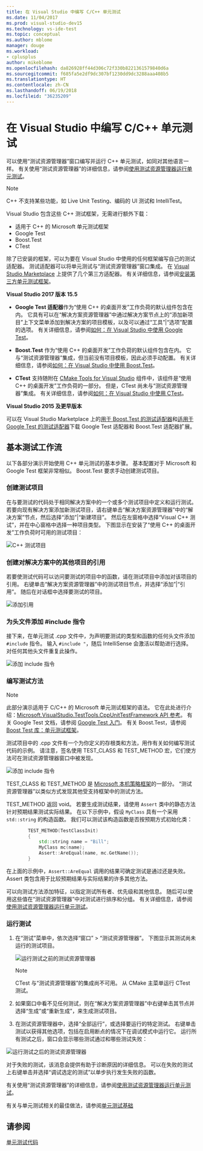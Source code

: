 ```yaml
---
title: 在 Visual Studio 中编写 C/C++ 单元测试
ms.date: 11/04/2017
ms.prod: visual-studio-dev15
ms.technology: vs-ide-test
ms.topic: conceptual
ms.author: mblome
manager: douge
ms.workload:
- cplusplus
author: mikeblome
ms.openlocfilehash: da826928ff44d306c72f330b8221361579840d6a
ms.sourcegitcommit: f685fa5e2df9dc307bf1230dd9dc3288aaa408b5
ms.translationtype: HT
ms.contentlocale: zh-CN
ms.lasthandoff: 06/19/2018
ms.locfileid: "36235209"
---
```

# <a name="write-unit-tests-for-cc-in-visual-studio"></a>在 Visual Studio 中编写 C/C++ 单元测试

可以使用“测试资源管理器”窗口编写并运行 C++ 单元测试，如同对其他语言一样。 有关使用“测试资源管理器”的详细信息，请参阅[使用测试资源管理器运行单元测试](run-unit-tests-with-test-explorer.md)。

> [!NOTE]
> C++ 不支持某些功能，如 Live Unit Testing、编码的 UI 测试和 IntelliTest。

Visual Studio 包含这些 C++ 测试框架，无需进行额外下载：

- 适用于 C++ 的 Microsoft 单元测试框架
- Google Test
- Boost.Test
- CTest

除了已安装的框架，可以为要在 Visual Studio 中使用的任何框架编写自己的测试适配器。 测试适配器可以将单元测试与“测试资源管理器”窗口集成。 在 [Visual Studio Marketplace](https://marketplace.visualstudio.com) 上提供了几个第三方适配器。 有关详细信息，请参阅[安装第三方单元测试框架](install-third-party-unit-test-frameworks.md)。

**Visual Studio 2017 版本 15.5**

- **Google Test 适配器**作为“使用 C++ 的桌面开发”工作负荷的默认组件包含在内。 它具有可以在“解决方案资源管理器”中通过解决方案节点上的“添加新项目”上下文菜单添加到解决方案的项目模板，以及可以通过“工具”|“选项”配置的选项。 有关详细信息，请参阅[如何：在 Visual Studio 中使用 Google Test](how-to-use-google-test-for-cpp.md)。

- **Boost.Test** 作为“使用 C++ 的桌面开发”工作负荷的默认组件包含在内。 它与“测试资源管理器”集成，但当前没有项目模板，因此必须手动配置。 有关详细信息，请参阅[如何：在 Visual Studio 中使用 Boost.Test](how-to-use-boost-test-for-cpp.md)。

- **CTest** 支持随附在 [CMake Tools for Visual Studio](/cpp/ide/cmake-tools-for-visual-cpp) 组件中，该组件是“使用 C++ 的桌面开发”工作负荷的一部分。 但是，CTest 尚未与“测试资源管理器”集成。 有关详细信息，请参阅[如何：在 Visual Studio 中使用 CTest](how-to-use-ctest-for-cpp.md)。

**Visual Studio 2015 及更早版本**

可以在 Visual Studio Marketplace 上的[用于 Boost.Test 的测试适配器](https://marketplace.visualstudio.com/items?itemName=VisualCPPTeam.TestAdapterforBoostTest)和[适用于 Google Test 的测试适配器](https://marketplace.visualstudio.com/items?itemName=VisualCPPTeam.TestAdapterforGoogleTest)下载 Google Test 适配器和 Boost.Test 适配器扩展。

## <a name="basic-test-workflow"></a>基本测试工作流

以下各部分演示开始使用 C++ 单元测试的基本步骤。 基本配置对于 Microsoft 和 Google Test 框架非常相似。 Boost.Test 要求手动创建测试项目。

### <a name="create-a-test-project"></a>创建测试项目

在与要测试的代码处于相同解决方案中的一个或多个测试项目中定义和运行测试。 若要向现有解决方案添加新测试项目，请右键单击“解决方案资源管理器”中的“解决方案”节点，然后选择“添加”|“新建项目”。 然后在左窗格中选择“Visual C++ 测试”，并在中心窗格中选择一种项目类型。 下图显示在安装了“使用 C++ 的桌面开发”工作负荷时可用的测试项目：

![C++ 测试项目](media/cpp-new-test-project.png)

### <a name="create-references-to-other-projects-in-the-solution"></a>创建对解决方案中的其他项目的引用

若要使测试代码可以访问要测试的项目中的函数，请在测试项目中添加对该项目的引用。 右键单击“解决方案资源管理器”中的测试项目节点，并选择“添加”|“引用”。 随后在对话框中选择要测试的项目。

![添加引用](media/cpp-add-ref-test-project.png)

### <a name="add-include-directives-for-header-files"></a>为头文件添加 #include 指令

接下来，在单元测试 .cpp 文件中，为声明要测试的类型和函数的任何头文件添加 `#include` 指令。 输入 `#include "`，随后 IntelliSense 会激活以帮助进行选择。 对任何其他头文件重复此操作。

![添加 include 指令](media/cpp-add-includes-test-project.png)

### <a name="write-test-methods"></a>编写测试方法

> [!NOTE]
> 此部分演示适用于 C/C++ 的 Microsoft 单元测试框架的语法。 它在此处进行介绍：[Microsoft.VisualStudio.TestTools.CppUnitTestFramework API 参考](microsoft-visualstudio-testtools-cppunittestframework-api-reference.md)。 有关 Google Test 文档，请参阅 [Google Test 入门](https://github.com/google/googletest/blob/master/googletest/docs/primer.md)。 有关 Boost.Test，请参阅 [Boost Test 库：单元测试框架](http://www.boost.org/doc/libs/1_46_0/libs/test/doc/html/utf.html)。

测试项目中的 .cpp 文件有一个为你定义的存根类和方法，用作有关如何编写测试代码的示例。 请注意，签名使用 TEST_CLASS 和 TEST_METHOD 宏，它们使方法可在测试资源管理器窗口中被发现。

![添加 include 指令](media/cpp-write-test-methods.png)

TEST_CLASS 和 TEST_METHOD 是 [Microsoft 本机策略框架](microsoft-visualstudio-testtools-cppunittestframework-api-reference.md)的一部分。 “测试资源管理器”以类似方式发现其他受支持框架中的测试方法。

TEST_METHOD 返回 void。 若要生成测试结果，请使用 `Assert` 类中的静态方法针对预期结果测试实际结果。 在以下示例中，假设 `MyClass` 具有一个采用 `std::string` 的构造函数。 我们可以测试该构造函数是否按预期方式初始化类：

```cpp
        TEST_METHOD(TestClassInit)
        {
            std::string name = "Bill";
            MyClass mc(name);
            Assert::AreEqual(name, mc.GetName());
        }
```
在上面的示例中，`Assert::AreEqual` 调用的结果可确定测试是通过还是失败。 Assert 类包含用于比较预期结果与实际结果的许多其他方法。

可以向测试方法添加特征，以指定测试所有者、优先级和其他信息。 随后可以使用这些值在“测试资源管理器”中对测试进行排序和分组。 有关详细信息，请参阅[使用测试资源管理器运行单元测试](run-unit-tests-with-test-explorer.md)。

### <a name="run-the-tests"></a>运行测试

1. 在“测试”菜单中，依次选择“窗口” > “测试资源管理器”。 下图显示其测试尚未运行的测试项目。

   ![运行测试之前的测试资源管理器](media/cpp-test-explorer.png)

   > [!NOTE]
   > CTest 与“测试资源管理器”的集成尚不可用。 从 CMake 主菜单运行 CTest 测试。

1. 如果窗口中看不见任何测试，则在“解决方案资源管理器”中右键单击其节点并选择“生成”或“重新生成”，来生成测试项目。

1. 在测试资源管理器中，选择“全部运行”，或选择要运行的特定测试。 右键单击测试以获得其他选项，包括在启用断点的情况下在调试模式中运行它。 运行所有测试之后，窗口会显示哪些测试通过和哪些测试失败：

![运行测试之后的测试资源管理器](media/cpp-test-explorer-passed.png)

对于失败的测试，该消息会提供有助于诊断原因的详细信息。 可以在失败的测试上右键单击并选择“调试选定的测试”以单步执行发生失败的函数。

有关使用“测试资源管理器”的详细信息，请参阅[使用测试资源管理器运行单元测试](run-unit-tests-with-test-explorer.md)。

有关与单元测试相关的最佳做法，请参阅[单元测试基础](unit-test-basics.md)

## <a name="see-also"></a>请参阅

[单元测试代码](unit-test-your-code.md)
